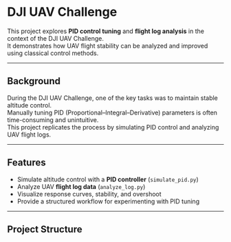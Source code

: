# DJI UAV Challenge 

This project explores **PID control tuning** and **flight log analysis** in the context of the DJI UAV Challenge.  
It demonstrates how UAV flight stability can be analyzed and improved using classical control methods.  

---

##  Background  

During the DJI UAV Challenge, one of the key tasks was to maintain stable altitude control.  
Manually tuning PID (Proportional–Integral–Derivative) parameters is often time-consuming and unintuitive.  
This project replicates the process by simulating PID control and analyzing UAV flight logs.  

---

##  Features  

- Simulate altitude control with a **PID controller** (`simulate_pid.py`)  
- Analyze UAV **flight log data** (`analyze_log.py`)  
- Visualize response curves, stability, and overshoot  
- Provide a structured workflow for experimenting with PID tuning  

---

##  Project Structure  

